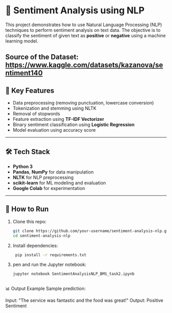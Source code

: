 # 🧠 Sentiment Analysis using NLP

This project demonstrates how to use Natural Language Processing (NLP) techniques to perform sentiment analysis on text data. The objective is to classify the sentiment of given text as **positive** or **negative** using a machine learning model.

Source of the Dataset: https://www.kaggle.com/datasets/kazanova/sentiment140
---

## 📌 Key Features

- Data preprocessing (removing punctuation, lowercase conversion)
- Tokenization and stemming using NLTK
- Removal of stopwords
- Feature extraction using **TF-IDF Vectorizer**
- Binary sentiment classification using **Logistic Regression**
- Model evaluation using accuracy score

---

## 🛠 Tech Stack

- **Python 3**
- **Pandas**, **NumPy** for data manipulation
- **NLTK** for NLP preprocessing
- **scikit-learn** for ML modeling and evaluation
- **Google Colab** for experimentation

---

## 🚀 How to Run

1. Clone this repo:
   ```bash
   git clone https://github.com/your-username/sentiment-analysis-nlp.git
   cd sentiment-analysis-nlp
2. Install dependencies:
   ```bash
    pip install -r requirements.txt
3. pen and run the Jupyter notebook:
    ```bash
    jupyter notebook SentimentAnalysisNLP_BMS_task2.ipynb



📊 Output Example
Sample prediction:

Input: "The service was fantastic and the food was great!"
Output: Positive Sentiment


